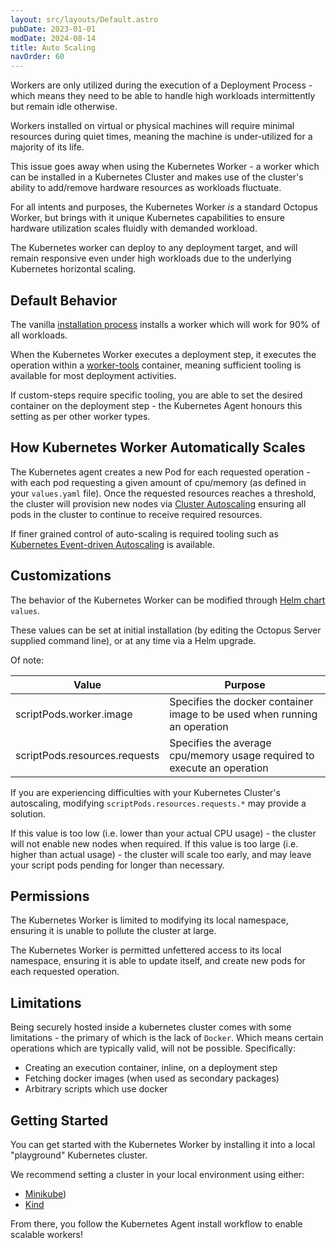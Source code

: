```yaml
---
layout: src/layouts/Default.astro
pubDate: 2023-01-01
modDate: 2024-08-14
title: Auto Scaling
navOrder: 60
--- 
```


Workers are only utilized during the execution of a Deployment Process - which means they need to be able to handle high
workloads intermittently but remain idle otherwise.

Workers installed on virtual or physical machines will require minimal resources during quiet times, meaning the machine 
is under-utilized for a majority of its life.

This issue goes away when using the Kubernetes Worker - a worker which can be installed in a Kubernetes Cluster and makes
use of the cluster's ability to add/remove hardware resources as workloads fluctuate.

For all intents and purposes, the Kubernetes Worker _is_ a standard Octopus Worker, but brings with it unique Kubernetes capabilities
to ensure hardware utilization scales fluidly with demanded workload.

The Kubernetes worker can deploy to any deployment target, and will remain responsive even under high workloads due to the
underlying Kubernetes horizontal scaling.

## Default Behavior
The vanilla [installation process](/docs/infrastructure/workers#registering-a-kubernetes-agent-as-a-worker) installs a worker which will work for 90% of all workloads.

When the Kubernetes Worker executes a deployment step, it executes the operation within a [worker-tools](https://hub.docker.com/r/octopusdeploy/worker-tools) container,
meaning sufficient tooling is available for most deployment activities.

If custom-steps require specific tooling, you are able to set the desired container on the deployment step - the Kubernetes
Agent honours this setting as per other worker types.

## How Kubernetes Worker Automatically Scales
The Kubernetes agent creates a new Pod for each requested operation - with each pod requesting a given amount of cpu/memory
(as defined in your `values.yaml` file). Once the requested resources reaches a threshold, the cluster will provision new nodes
via [Cluster Autoscaling](https://kubernetes.io/docs/concepts/cluster-administration/cluster-autoscaling/) ensuring all pods in
the cluster to continue to receive required resources.

If finer grained control of auto-scaling is required tooling such as [Kubernetes Event-driven Autoscaling](https://keda.sh/) is available.


## Customizations
The behavior of the Kubernetes Worker can be modified through [Helm chart](https://github.com/OctopusDeploy/helm-charts/tree/main/charts/kubernetes-agent) `values`.

These values can be set at initial installation (by editing the Octopus Server supplied command line), or at any time via a Helm upgrade.

Of note:

| Value | Purpose                                                                   |
| --- |---------------------------------------------------------------------------|
| scriptPods.worker.image | Specifies the docker container image to be used when running an operation |
| scriptPods.resources.requests | Specifies the average cpu/memory usage required to execute an operation |

If you are experiencing difficulties with your Kubernetes Cluster's autoscaling, modifying `scriptPods.resources.requests.*`
may provide a solution.

If this value is too low (i.e. lower than your actual CPU usage) - the cluster will not enable new nodes when required.
If this value is too large (i.e. higher than actual usage) - the cluster will scale too early, and may leave your script
pods pending for longer than necessary.

## Permissions
The Kubernetes Worker is limited to modifying its local namespace, ensuring it is unable to pollute the cluster at large.

The Kubernetes Worker is permitted unfettered access to its local namespace, ensuring it is able to update itself, and
create new pods for each requested operation.


## Limitations
Being securely hosted inside a kubernetes cluster comes with some limitations - the primary of which is the lack of `Docker`.
Which means certain operations which are typically valid, will not be possible.
Specifically:
* Creating an execution container, inline, on a deployment step
* Fetching docker images (when used as secondary packages)
* Arbitrary scripts which use docker


## Getting Started
You can get started with the Kubernetes Worker by installing it into a local "playground" Kubernetes cluster.

We recommend setting a cluster in your local environment using either:
* [Minikube](https://minikube.sigs.k8s.io/docs/start/?arch=%2Fmacos%2Farm64%2Fstable%2Fbinary+download))
* [Kind](https://kind.sigs.k8s.io/docs/user/quick-start/)

From there, you follow the Kubernetes Agent install workflow to enable scalable workers! 